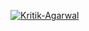 [![Kritik-Agarwal](https://github.com/Kritik007/CODES/blob/main/Data-Analysis-using-Python/data-analysis-using-python.svg)](https://github.com/Kritik007)
